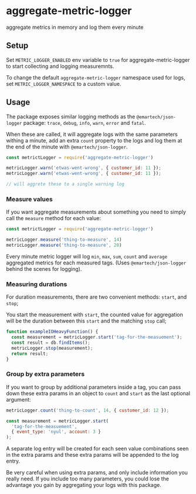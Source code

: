 # aggregate-metric-logger
aggregate metrics in memory and log them every minute

## Setup

Set `METRIC_LOGGER_ENABLED` env variable to `true` for aggregate-metric-logger to
start collecting and logging measuremnts.

To change the default `aggregate-metric-logger` namespace used for logs, set
`METRIC_LOGGER_NAMESPACE` to a custom value.

## Usage

The package exposes similar logging methods as the `@emartech/json-logger` package:
`trace`, `debug`, `info`, `warn`, `error` and `fatal`.

When these are called, it will aggregate logs with the same parameters withing a minute, add
an extra `count` property to the logs and log them at the end of the minute with
`@emartech/json-logger`.

```js
const metrictLogger = require('aggregate-metric-logger')

metricLogger.warn('etwas-went-wrong', { customer_id: 11 });
metricLogger.warn('etwas-went-wrong', { customer_id: 11 });

// will aggrete these to a single warning log
```

### Measure values

If you want aggregate measurements about something you need to simply call the `measure` method
for each value:

```js
const metrictLogger = require('aggregate-metric-logger')

metricLogger.measure('thing-to-measure', 14)
metricLogger.measure('thing-to-measure', 20)
```

Every minute metric logger will log `min`, `max`, `sum`, `count` and `average` aggregated metrics
for each measured tags. (Uses `@emartech/json-logger` behind the scenes for logging).

### Measuring durations

For duration measurements, there are two convenient methods: `start`, and `stop`;

You start the measurement with `start`, the counted value for aggregation will be the duration
between this `start` and the matching `stop` call;

```js
function exampleIOHeavyFunction() {
  const measurement = metricLogger.start('tag-for-the-measuement');
  const result = db.findItems();
  metricLogger.stop(measurement);
  return result;
}
```

### Group by extra parameters

If you want to group by additional parameters inside a tag, you can pass down these extra
params in an object to `count` and `start` as the last optional argument:

```js
metricLogger.count('thing-to-count', 14, { customer_id: 12 });

const measurement = metricLogger.start(
  'tag-for-the-measuement',
  { event_type: 'nyul', account: 3 }
);
```

A separate log entry will be created for each seen value combinations seen in the extra params
and these extra params will be appended to the log entry.

Be very careful when using extra params, and only include information you really need.
If you include too many parameters, you could lose the advantage you gain by aggregating your logs
with this package.
